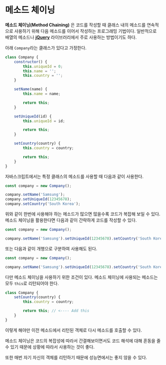 # 메소드 체이닝

**메소드 체이닝(Method Chaining)** 은 코드를 작성할 때 클래스 내의 메소드를 연속적으로 사용하기 위해 다음 메소드를 이어서 작성하는 프로그래밍 기법이다. 일반적으로 배열의 메소드나 **[jQuery](https://jquery.com)** 라이브러리에서 주로 사용하는 방법이기도 하다.

아래 `Company`라는 클래스가 있다고 가정한다.

```javascript
class Company {
	constructor() {
		this.uniqueId = 0;
		this.name = '';
		this.country = '';
	}

	setName(name) {
		this.name = name;

		return this;
	}

	setUniqueId(id) {
		this.uniqueId = id;

		return this;
	}

	setCountry(country) {
		this.country = country;

		return this;
	}
}
```

자바스크립트에서는 특정 클래스의 메소드를 사용할 때 다음과 같이 사용한다.

```javascript
const company = new Company();

company.setName('Samsung');
company.setUniqueId(12345678);
company.setCountry('South Korea');
```

위와 같이 한번에 사용해야 하는 메소드가 많으면 많을수록 코드가 복잡해 보일 수 있다. 메소드 체이닝을 활용한다면 다음과 같이 간략하게 코드를 작성할 수 있다.

```javascript
const company = new Company();

company.setName('Samsung').setUniqueId(12345678).setCountry('South Korea');
```

또는 다음과 같이 개행으로 구분하여 사용해도 된다.

```javascript
const company = new Company();

company.setName('Samsung').setUniqueId(12345678).setCountry('South Korea');
```

다만 메소드 체이닝을 사용하기 위한 조건이 있다. 메소드 체이닝에 사용되는 메소드는 모두 `this`로 리턴되어야 한다.

```javascript
class Company {
	setCountry(country) {
		this.country = country;

		return this; // <---- Add this
	}
}
```

이렇게 해야만 이전 메소드에서 리턴된 객체로 다시 메소드를 호출할 수 있다.

메소드 체이닝은 코드의 복잡성에 따라서 간결해보이면서도 코드 해석에 대해 혼동을 줄 수 있기 때문에 상황에 따라서 사용하는 것이 좋다.

또한 매번 자기 자신의 객체를 리턴하기 때문에 성능면에서는 좋지 않을 수 있다.
